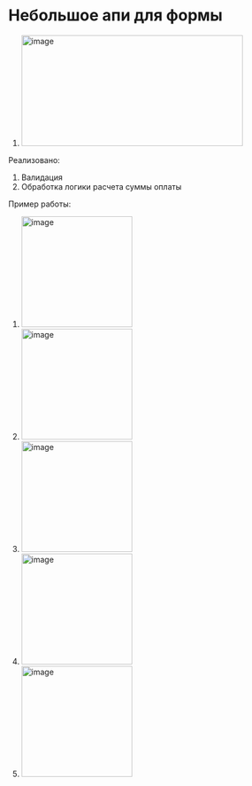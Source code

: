 # Небольшое апи для формы
1. <img alt="image" height="200" src="https://github.com/romankuz19/form-api/assets/80103795/7f057e49-b3df-4975-8a12-3b51d7d4f6ca" width="400"/>

Реализовано:
1. Валидация
2. Обработка логики расчета суммы оплаты

Пример работы:

1. <img alt="image" height="200" src="https://github.com/romankuz19/form-api/assets/80103795/8050d7df-0ebd-4171-9918-a38bc87cdd78" width="200"/>
2. <img alt="image" height="200" src="https://github.com/romankuz19/form-api/assets/80103795/89e2e40c-92ea-428a-80c3-14cee4a9dee9" width="200"/>
3. <img alt="image" height="200" src="https://github.com/romankuz19/form-api/assets/80103795/f8e6e546-6d46-4e9b-9b2e-5ae7db600366" width="200"/>
4. <img alt="image" height="200" src="https://github.com/romankuz19/form-api/assets/80103795/65674c60-bef0-4eff-acbf-081dd3735493" width="200"/>
5. <img alt="image" height="200" src="https://github.com/romankuz19/form-api/assets/80103795/560a0188-4d99-4215-b643-f84a42eec86b" width="200"/>



